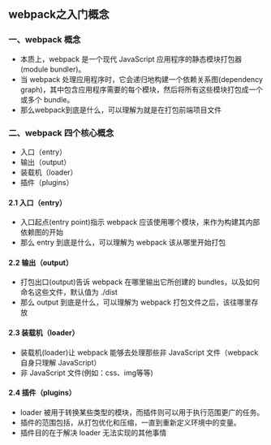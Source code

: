 ## webpack之入门概念

### 一、webpack 概念

* 本质上，webpack 是一个现代 JavaScript 应用程序的静态模块打包器(module bundler)。
* 当 webpack 处理应用程序时，它会递归地构建一个依赖关系图(dependency graph)，其中包含应用程序需要的每个模块，然后将所有这些模块打包成一个或多个 bundle。
* 那么webpack到底是什么，可以理解为就是在打包前端项目文件

### 二、webpack 四个核心概念

* 入口（entry）
* 输出（output）
* 装载机（loader）
* 插件（plugins）

#### 2.1 入口（entry）
* 入口起点(entry point)指示 webpack 应该使用哪个模块，来作为构建其内部依赖图的开始
* 那么 entry 到底是什么，可以理解为 webpack 该从哪里开始打包
#### 2.2 输出（output）
* 打包出口(output)告诉 webpack 在哪里输出它所创建的 bundles，以及如何命名这些文件，默认值为 ./dist
* 那么 output 到底是什么，可以理解为 webpack 打包文件之后，该往哪里存放
#### 2.3 装载机（loader）
* 装载机(loader)让 webpack 能够去处理那些非 JavaScript 文件（webpack 自身只理解 JavaScript）
* 非 JavaScript 文件(例如：css、img等等)
#### 2.4 插件（plugins）
* loader 被用于转换某些类型的模块，而插件则可以用于执行范围更广的任务。
* 插件的范围包括，从打包优化和压缩，一直到重新定义环境中的变量。
* 插件目的在于解决 loader 无法实现的其他事情